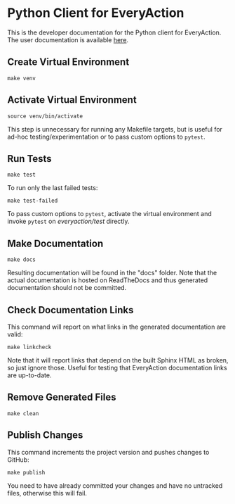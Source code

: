 # Python Client for EveryAction

This is the developer documentation for the Python client for EveryAction. The user documentation is available
[here](https://python-client-for-everyaction.readthedocs.io/en/latest/).

## Create Virtual Environment

```
make venv
```

## Activate Virtual Environment

```
source venv/bin/activate
```

This step is unnecessary for running any Makefile targets, but is useful for ad-hoc testing/experimentation or to pass
custom options to `pytest`.

## Run Tests

```
make test
```

To run only the last failed tests:

```
make test-failed
```

To pass custom options to `pytest`, activate the virtual environment and invoke `pytest` on *everyaction/test* directly.

## Make Documentation

```
make docs
```

Resulting documentation will be found in the "docs" folder. Note that the actual documentation is hosted on ReadTheDocs
and thus generated documentation should not be committed.

## Check Documentation Links

This command will report on what links in the generated documentation are valid: 

```
make linkcheck
```

Note that it will report links that depend on the built Sphinx HTML as broken, so just ignore those. Useful for testing
that EveryAction documentation links are up-to-date.

## Remove Generated Files

```
make clean
```

## Publish Changes

This command increments the project version and pushes changes to GitHub:

```
make publish
```

You need to have already committed your changes and have no untracked files, otherwise this will fail.
